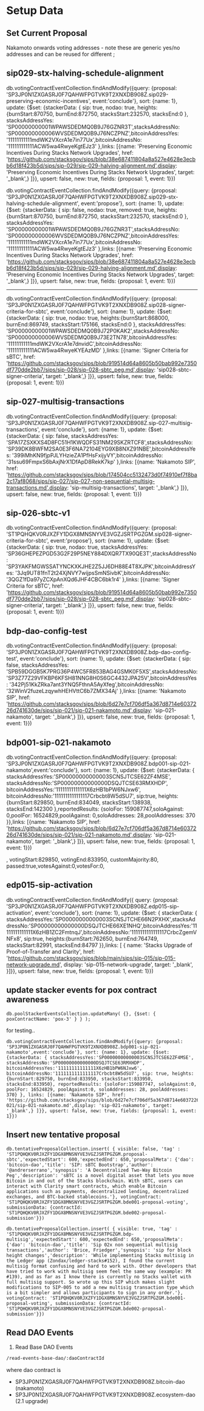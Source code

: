 # Setup Data

## Set Current Proposal

Nakamoto onwards voting addresses - note these are generic yes/no addresses and can
be reused for different ;

## sip029-stx-halving-schedule-alignment

db.votingContractEventCollection.findAndModify({query: {proposal: 'SP3JP0N1ZXGASRJ0F7QAHWFPGTVK9T2XNXDB908Z.sip029-preserving-economic-incentives', event:'conclude'}, sort: {name: 1}, update: {$set: {stackerData: { sip: true, nodao: true, heights:{burnStart:870750, burnEnd:872750, stacksStart:232570, stacksEnd:0 }, stacksAddressYes: 'SP00000000001WPAWSDEDMQ0B9J76GZNR3T',stacksAddressNo: 'SP000000000006WVSDEDMQ0B9J76NCZPNZ',bitcoinAddressYes: '11111111111mdWK2VXcrA1e7in77Ux',bitcoinAddressNo: '111111111111ACW5wa4RwyeKgtEJz3' },links: [{name: 'Preserving Economic Incentives During Stacks Network Upgrades', href: 'https://github.com/stacksgov/sips/blob/38e687411804a8a527e4628e3ecbb6d18f423b5d/sips/sip-029/sip-029-halving-alignment.md',display: 'Preserving Economic Incentives During Stacks Network Upgrades', target: '_blank',} ]}}, upsert: false, new: true, fields: {proposal: 1, event: 1}})

db.votingContractEventCollection.findAndModify({query: {proposal: 'SP3JP0N1ZXGASRJ0F7QAHWFPGTVK9T2XNXDB908Z.sip029-stx-halving-schedule-alignment', event:'propose'}, sort: {name: 1}, update: {$set: {stackerData: { sip: false, nodao: true, removed: true, heights:{burnStart:870750, burnEnd:872750, stacksStart:232570, stacksEnd:0 }, stacksAddressYes: 'SP00000000001WPAWSDEDMQ0B9J76GZNR3T',stacksAddressNo: 'SP000000000006WVSDEDMQ0B9J76NCZPNZ',bitcoinAddressYes: '11111111111mdWK2VXcrA1e7in77Ux',bitcoinAddressNo: '111111111111ACW5wa4RwyeKgtEJz3' },links: [{name: 'Preserving Economic Incentives During Stacks Network Upgrades', href: 'https://github.com/stacksgov/sips/blob/38e687411804a8a527e4628e3ecbb6d18f423b5d/sips/sip-029/sip-029-halving-alignment.md',display: 'Preserving Economic Incentives During Stacks Network Upgrades', target: '_blank',} ]}}, upsert: false, new: true, fields: {proposal: 1, event: 1}})

---

db.votingContractEventCollection.findAndModify({query: {proposal: 'SP3JP0N1ZXGASRJ0F7QAHWFPGTVK9T2XNXDB908Z.sip028-signer-criteria-for-sbtc', event:'conclude'}, sort: {name: 1}, update: {$set: {stackerData: { sip: true, nodao: true, heights:{burnStart:868000, burnEnd:869749, stacksStart:175166, stacksEnd:0 }, stacksAddressYes: 'SP00000000001WPAWSDEDMQ0B9J72P0KAK2',stacksAddressNo: 'SP000000000006WVSDEDMQ0B9J73E2TN78',bitcoinAddressYes: '11111111111mdWK2VXcrA1e7dnvidC',bitcoinAddressNo: '111111111111ACW5wa4RwyeKYEAzMD' },links: [{name: 'Signer Criteria for sBTC', href: 'https://github.com/stacksgov/sips/blob/919514d64a8605b50bab992e7350df770dde2bb7/sips/sip-028/sip-028-sbtc_peg.md',display: 'sip028-sbtc-signer-criteria', target: '_blank',} ]}}, upsert: false, new: true, fields: {proposal: 1, event: 1}})

## sip-027-multisig-transactions

db.votingContractEventCollection.findAndModify({query: {proposal: 'SP3JP0N1ZXGASRJ0F7QAHWFPGTVK9T2XNXDB908Z.sip-027-multisig-transactions', event:'conclude'}, sort: {name: 1}, update: {$set: {stackerData: { sip: false, stacksAddressYes: 'SPA17ZSXKXS4D8FC51H1KWQDFS31NM29SKZRTCF8',stacksAddressNo: 'SP39DK8BWFM2SA0E3F6NA72104EYG9XB8NXZ91NBE',bitcoinAddressYes: '399iMhKN9fjpPJLYHzieZA1PfHsFxijyVY',bitcoinAddressNo: '31ssu69FmpxS6bAxjNrX1DfApD8RekK7kp' },links: [{name: 'Nakamoto SIP', href: 'https://github.com/stacksgov/sips/blob/174504cc5132473d0f74910ef7f8ba2c17af8068/sips/sip-027/sip-027-non-sequential-multisig-transactions.md',display: 'sip-multisig-transactions', target: '_blank',} ]}}, upsert: false, new: true, fields: {proposal: 1, event: 1}})

## sip-026-sbtc-v1

db.votingContractEventCollection.findAndModify({query: {proposal: 'ST1PQHQKV0RJXZFY1DGX8MNSNYVE3VGZJSRTPGZGM.sip028-signer-criteria-for-sbtc', event:'propose'}, sort: {name: 1}, update: {$set: {stackerData: { sip: true, nodao: true, stacksAddressYes: 'SP36GHEPEZPGD53G2F29P5NEY884DXQR7TX90QE3T',stacksAddressNo: 'SP3YAKFMGWSSATYNCKXKJHE2Z5JJ6DH88E4T8XJPK',bitcoinAddressYes: '3Jq9UT81fnT2t24XjNVY7wijpsSmNSivbK',bitcoinAddressNo: '3QGZ1fDa97yZCXpAnXQd6JHF4CBC6bk1r4' },links: [{name: 'Signer Criteria for sBTC', href: 'https://github.com/stacksgov/sips/blob/919514d64a8605b50bab992e7350df770dde2bb7/sips/sip-028/sip-028-sbtc_peg.md',display: 'sip028-sbtc-signer-criteria', target: '_blank',} ]}}, upsert: false, new: true, fields: {proposal: 1, event: 1}})

## bdp-dao-config-test

db.votingContractEventCollection.findAndModify({query: {proposal: 'SP3JP0N1ZXGASRJ0F7QAHWFPGTVK9T2XNXDB908Z.bdp-dao-config-test', event:'conclude'}, sort: {name: 1}, update: {$set: {stackerData: { sip: false, stacksAddressYes: 'SPB59DGGB5K7PRG36P4WC5FR853BAG4GSMK0F5XS',stacksAddressNo: 'SP3Z77Z29VFKBP6KFSH81NNG8H0S6GC4432JPA25V',bitcoinAddressYes: '342Pj51KkZRka7ant3YNQ5FthnA5AyXfeg',bitcoinAddressNo: '32WinV2fuzeLzqywhHEHVttC6b7ZMX34Aj' },links: [{name: 'Nakamoto SIP', href: 'https://github.com/stacksgov/sips/blob/6d27e7cf706df5a367d8714e6037226d741630de/sips/sip-021/sip-021-nakamoto.md',display: 'sip-021-nakamoto', target: '_blank',} ]}}, upsert: false, new: true, fields: {proposal: 1, event: 1}})

## bdp001-sip-021-nakamoto

db.votingContractEventCollection.findAndModify({query: {proposal: 'SP3JP0N1ZXGASRJ0F7QAHWFPGTVK9T2XNXDB908Z.bdp001-sip-021-nakamoto',event:'conclude'}, sort: {name: 1}, update: {$set: {stackerData: { stacksAddressYes:'SP00000000000003SCNSJTCSE62ZF4MSE', stacksAddressNo:'SP00000000000000DSQJTCSE63RMXHDP', bitcoinAddressYes:'11111111111111X6zHB1bPW6NJxw6', bitcoinAddressNo:'1111111111111117Crbcbt8W5dSU7', sip:true, heights:{burnStart:829850, burnEnd:834049, stacksStart:138938, stacksEnd:142300 },reportedResults: {soloFor: 159087747,soloAgainst: 0,poolFor: 16524829,poolAgainst: 0,soloAddresses: 28,poolAddresses: 370 }},links: [{name: 'Nakamoto SIP', href: 'https://github.com/stacksgov/sips/blob/6d27e7cf706df5a367d8714e6037226d741630de/sips/sip-021/sip-021-nakamoto.md',display: 'sip-021-nakamoto', target: '_blank',} ]}}, upsert: false, new: true, fields: {proposal: 1, event: 1}})

, votingStart:829850, votingEnd:833950, customMajority:80, passed:true,votesAgainst:0,votesFor:0,

## edp015-sip-activation

db.votingContractEventCollection.findAndModify({ query: {proposal: 'SP3JP0N1ZXGASRJ0F7QAHWFPGTVK9T2XNXDB908Z.edp015-sip-activation', event:'conclude'}, sort: {name: 1}, update: {$set: { stackerData: { stacksAddressYes:'SP00000000000003SCNSJTCHE66N2PXHX',stacksAddressNo:'SP00000000000000DSQJTCHE66XE1NHQ',bitcoinAddressYes:'11111111111111X6zHB1ZC2FmtnqJ',bitcoinAddressNo:'1111111111111117CrbcZgemVNFx8', sip:true, heights:{burnStart:762650, burnEnd:764749, stacksStart:82991, stacksEnd:84797 }},links: [ { name: 'Stacks Upgrade of Proof-of-Transfer and Clarity', href: 'https://github.com/stacksgov/sips/blob/main/sips/sip-015/sip-015-network-upgrade.md', display: 'sip-015-network-upgrade', target: '_blank', }]}}, upsert: false, new: true, fields: {proposal: 1, event: 1}})

## update stacker events for pox contract awareness

```mongo
db.poolStackerEventsCollection.updateMany( {}, {$set: { poxContractName: 'pox-3' } } );
```

for testing..

```mongo
db.votingContractEventCollection.findAndModify({query: {proposal: 'SP3JP0N1ZXGASRJ0F7QAHWFPGTVK9T2XNXDB908Z.bdp001-sip-021-nakamoto',event:'conclude'}, sort: {name: 1}, update: {$set: {stackerData: { stacksAddressYes:'SP00000000000003SCNSJTCSE62ZF4MSE', stacksAddressNo:'SP00000000000000DSQJTCSE63RMXHDP', bitcoinAddressYes:'11111111111111X6zHB1bPW6NJxw6', bitcoinAddressNo:'1111111111111117Crbcbt8W5dSU7', sip: true, heights:{burnStart:829750, burnEnd:833950, stacksStart:833950, stacksEnd:833950}, reportedResults: {soloFor:159087747, soloAgainst:0, poolFor: 16524829, poolAgainst:0, soloAddresses: 28, poolAddresses: 370} }, links: [{name: 'Nakamoto SIP', href: 'https://github.com/stacksgov/sips/blob/6d27e7cf706df5a367d8714e6037226d741630de/sips/sip-021/sip-021-nakamoto.md',display: 'sip-021-nakamoto', target: '_blank',} ]}}, upsert: false, new: true, fields: {proposal: 1, event: 1}})
```

## Insert new tentative proposal

```
db.tentativeProposalCollection.insert( { visible: false, 'tag' : 'ST1PQHQKV0RJXZFY1DGX8MNSNYVE3VGZJSRTPGZGM.proposal-sbtc','expectedStart': 600,'expectedEnd': 650,'proposalMeta': {'dao': 'bitcoin-dao','title': 'SIP: sBTC Bootstrap','author': '@andrerserrano','synopsis': 'A Decentralized Two-Way Bitcoin Peg','description': 'sBTC is a novel digital asset that lets you move Bitcoin in and out of the Stacks blockchain. With sBTC, users can interact with Clarity smart contracts, which enable Bitcoin applications such as payments, decentralized lending, decentralized exchanges, and BTC-backed stablecoins.'}, votingContract: 'ST1PQHQKV0RJXZFY1DGX8MNSNYVE3VGZJSRTPGZGM.bde001-proposal-voting', submissionData: {contractId: 'ST1PQHQKV0RJXZFY1DGX8MNSNYVE3VGZJSRTPGZGM.bde002-proposal-submission'}})

db.tentativeProposalCollection.insert( { visible: true, 'tag' : 'ST1PQHQKV0RJXZFY1DGX8MNSNYVE3VGZJSRTPGZGM.bdp-multisig','expectedStart': 600,'expectedEnd': 650,'proposalMeta': {'dao': 'bitcoin-dao','title': 'Sip 02x non sequential multisig transactions','author': 'Brice, Friedger','synopsis': 'sip for block height changes','description': 'While implementing Stacks multisig in the Ledger app (Zondax/ledger-stacks#152), I found the current multisig format confusing and hard to work with. Other developers that have tried to work with multisig seem feel the same way (example: PR #139), and as far as I know there is currently no Stacks wallet with full multisig support. So wrote up this SIP which makes slight modifications to SIP-005 to add a new multisig transaction type which is a bit simpler and allows participants to sign in any order.'}, votingContract: 'ST1PQHQKV0RJXZFY1DGX8MNSNYVE3VGZJSRTPGZGM.bde001-proposal-voting', submissionData: {contractId: 'ST1PQHQKV0RJXZFY1DGX8MNSNYVE3VGZJSRTPGZGM.bde002-proposal-submission'}})
```

## Read DAO Events

1. Read Base DAO Events

```rest
/read-events-base-dao/:daoContractId
```

where dao contract is

- SP3JP0N1ZXGASRJ0F7QAHWFPGTVK9T2XNXDB908Z.bitcoin-dao (nakamoto)
- SP3JP0N1ZXGASRJ0F7QAHWFPGTVK9T2XNXDB908Z.ecosystem-dao (2.1 upgrade)
